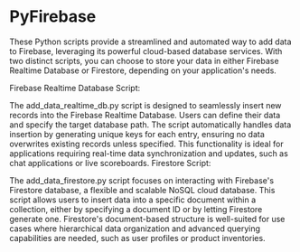 # PyFirebase

These Python scripts provide a streamlined and automated way to add data to Firebase, leveraging its powerful cloud-based database services. With two distinct scripts, you can choose to store your data in either Firebase Realtime Database or Firestore, depending on your application's needs.

Firebase Realtime Database Script:

The add_data_realtime_db.py script is designed to seamlessly insert new records into the Firebase Realtime Database. Users can define their data and specify the target database path. The script automatically handles data insertion by generating unique keys for each entry, ensuring no data overwrites existing records unless specified. This functionality is ideal for applications requiring real-time data synchronization and updates, such as chat applications or live scoreboards.
Firestore Script:

The add_data_firestore.py script focuses on interacting with Firebase's Firestore database, a flexible and scalable NoSQL cloud database. This script allows users to insert data into a specific document within a collection, either by specifying a document ID or by letting Firestore generate one. Firestore's document-based structure is well-suited for use cases where hierarchical data organization and advanced querying capabilities are needed, such as user profiles or product inventories.
